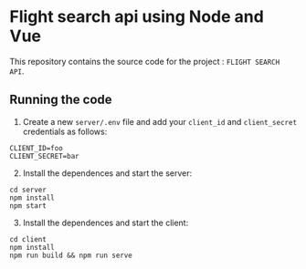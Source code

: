 # Flight search api using Node and Vue

This repository contains the source code for the project : `FLIGHT SEARCH API`. 

## Running the code

1. Create a new `server/.env` file and add your `client_id` and `client_secret` credentials as follows:

```
CLIENT_ID=foo
CLIENT_SECRET=bar
```

2. Install the dependences and start the server:

```
cd server
npm install
npm start
```

3. Install the dependences and start the client:

```
cd client
npm install
npm run build && npm run serve
```



